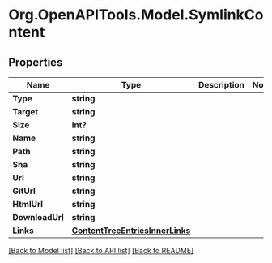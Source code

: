 # Org.OpenAPITools.Model.SymlinkContent

## Properties

Name | Type | Description | Notes
------------ | ------------- | ------------- | -------------
**Type** | **string** |  | 
**Target** | **string** |  | 
**Size** | **int?** |  | 
**Name** | **string** |  | 
**Path** | **string** |  | 
**Sha** | **string** |  | 
**Url** | **string** |  | 
**GitUrl** | **string** |  | 
**HtmlUrl** | **string** |  | 
**DownloadUrl** | **string** |  | 
**Links** | [**ContentTreeEntriesInnerLinks**](ContentTreeEntriesInnerLinks.md) |  | 

[[Back to Model list]](../README.md#documentation-for-models) [[Back to API list]](../README.md#documentation-for-api-endpoints) [[Back to README]](../README.md)

